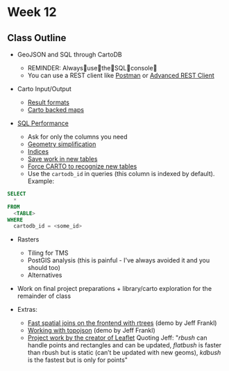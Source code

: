 # Week 12

## Class Outline

- GeoJSON and SQL through CartoDB
  - REMINDER: Always:clap:use:clap:the:clap:SQL:clap:console:clap:
  - You can use a REST client like
    [Postman](https://www.getpostman.com/) or [Advanced REST
Client](https://chrome.google.com/webstore/detail/advanced-rest-client/hgmloofddffdnphfgcellkdfbfbjeloo?hl=en-US)

- Carto Input/Output
  - [Result formats](https://carto.com/docs/carto-engine/sql-api/making-calls#response-formats)
  - [Carto backed maps](examples/carto)

- [SQL Performance](https://carto.com/docs/carto-engine/sql-api/query-optimizations)
  - Ask for only the columns you need
  - [Geometry simplification](http://www.postgis.org/docs/ST_Simplify.html)
  - [Indices](http://revenant.ca/www/postgis/workshop/indexing.html)
  - [Save work in new tables](https://www.postgresql.org/docs/8.2/static/sql-createtableas.html)
  - [Force CARTO to recognize new tables](https://carto.com/docs/carto-engine/sql-api/creating-tables/)
  - Use the `cartodb_id` in queries (this column is indexed by default). Example:
```SQL
SELECT
  *
FROM
  <TABLE>
WHERE
  cartodb_id = <some_id>
```

- Rasters
  - Tiling for TMS
  - PostGIS analysis (this is painful - I've always avoided it and you should too)
  - Alternatives

- Work on final project preparations + library/carto exploration for the remainder of class

- Extras:
  - [Fast spatial joins on the frontend with rtrees](https://beta.observablehq.com/@jfrankl/spatial-search-with-flatbush-and-leaflet-draw) (demo by Jeff Frankl)
  - [Working with topojson](https://beta.observablehq.com/@jfrankl/topojson) (demo by Jeff Frankl)
  - [Project work by the creator of Leaflet](https://github.com/mourner/projects) Quoting Jeff: "*rbush* can handle points and rectangles and can be updated, *flatbush* is faster than rbush but is static (can’t be updated with new geoms), *kdbush* is the fastest but is only for points"
